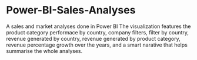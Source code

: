 # Power-BI-Sales-Analyses
A sales and market analyses done in Power BI
The visualization features the product category performace by country, 
company filters, filter by country, revenue generated by country, revenue generated by product category,
revenue percentage growth over the years, and a smart narative that helps summarise the whole analyses.

